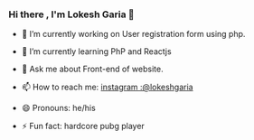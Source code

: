 ### Hi there , I'm Lokesh Garia 👋

 

- 🔭 I’m currently working on User registration form using php.
- 🌱 I’m currently learning PhP and Reactjs
- 💬 Ask me about Front-end of website.
- 📫 How to reach me:  [instagram :@lokeshgaria](%28https://www.instagram.com/lokesh_garia/%29) 
 
- 😄 Pronouns: he/his
- ⚡ Fun fact: hardcore pubg player
 
